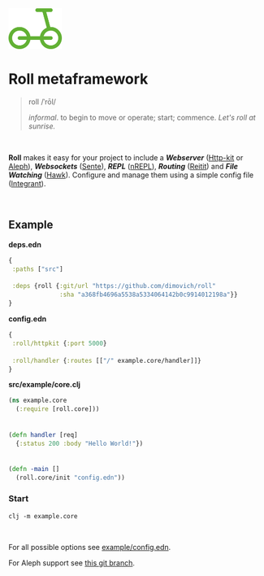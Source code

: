 <img height="80px" src="/resources/roll.png">

# Roll metaframework

>  roll   /ˈrōl/
>
>  _informal_. to begin to move or operate; start; commence.
>  _Let's roll at sunrise._

<br>

__Roll__ makes it easy for your project to include a ___Webserver___ ([Http-kit](http://www.http-kit.org/) or [Aleph](https://aleph.io/)), ___Websockets___ ([Sente](https://github.com/ptaoussanis/sente)), ___REPL___ ([nREPL](https://github.com/clojure-emacs/cider-nrepl)), ___Routing___ ([Reitit](https://github.com/metosin/reitit)) and ___File Watching___ ([Hawk](https://github.com/wkf/hawk)). Configure and manage them using a simple config file ([Integrant](https://github.com/weavejester/integrant)).

<br>

## Example

__deps.edn__

``` clojure
{
 :paths ["src"]

 :deps {roll {:git/url "https://github.com/dimovich/roll"
              :sha "a368fb4696a5538a5334064142b0c9914012198a"}}
}
```



__config.edn__

```clojure
{
 :roll/httpkit {:port 5000}

 :roll/handler {:routes [["/" example.core/handler]]}
}
```



__src/example/core.clj__

``` clojure
(ns example.core
  (:require [roll.core]))


(defn handler [req]
  {:status 200 :body "Hello World!"})


(defn -main []
  (roll.core/init "config.edn"))
```



### Start

```
clj -m example.core
```


<br>

For all possible options see [example/config.edn](/example/config.edn).

For Aleph support see [this git branch](https://github.com/dimovich/roll/tree/aleph).
